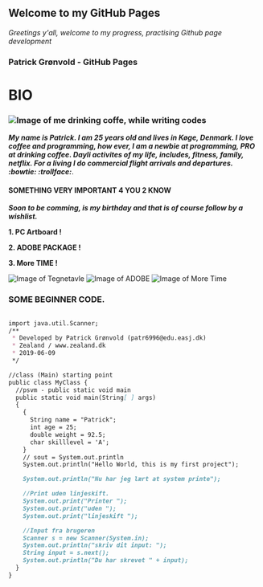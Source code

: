 ## Welcome to my GitHub Pages

_Greetings y'all, welcome to my progress, practising Github page development_

### Patrick Grønvold - GitHub Pages
# BIO

### ![Image of me drinking coffe, while writing codes](https://media1.giphy.com/media/7srpeY4TZMrO8/200w.webp?cid=790b761135707c2f51b45c96061aa15e14621992e7bcf7a9&rid=200w.webp)
**_My name is Patrick. I am 25 years old and lives in Køge, Denmark.
I love coffee and programming, how ever, I am a newbie at programming, PRO at drinking coffee. Dayli activites of my life, includes, fitness, family, netflix. For a living I do commercial flight arrivals and departures.  :bowtie: :trollface:_**. 

#### SOMETHING VERY IMPORTANT 4 YOU 2 KNOW
**_Soon to be comming, is my birthday and that is of course follow by a wishlist._**

**1. PC Artboard !** 

**2. ADOBE PACKAGE !** 

**3. More TIME !** 

![Image of Tegnetavle](http://www.allermediesalg.dk/wp-content/uploads/2019/02/Artboard-1.png)
![Image of ADOBE](https://www.log.com.tr/wp-content/uploads/2018/11/adobe-dan-black-friday-e-ozel-tum-uygulamalari-kapsayan-buyuk-creative-cloud-indirim.jpg)
![Image of More Time](https://images.fineartamerica.com/images-medium-large/grim-reaper-and-clock-granger.jpg)

### SOME BEGINNER CODE.


```markdown

import java.util.Scanner;
/**
 * Developed by Patrick Grønvold (patr6996@edu.easj.dk)
 * Zealand / www.zealand.dk
 * 2019-06-09
 */

//class (Main) starting point
public class MyClass {
  //psvm - public static void main
  public static void main(String[ ] args)
  {
    {
      String name = "Patrick";
      int age = 25;
      double weight = 92.5;
      char skilllevel = 'A';
    }
    // sout = System.out.println
    System.out.println("Hello World, this is my first project");

    System.out.println("Nu har jeg lært at system printe");

    //Print uden linjeskift.
    System.out.print("Printer ");
    System.out.print("uden ");
    System.out.print("linjeskift ");

    //Input fra brugeren
    Scanner s = new Scanner(System.in);
    System.out.println("skriv dit input: ");
    String input = s.next();
    System.out.println("Du har skrevet " + input);
  }
}

```
